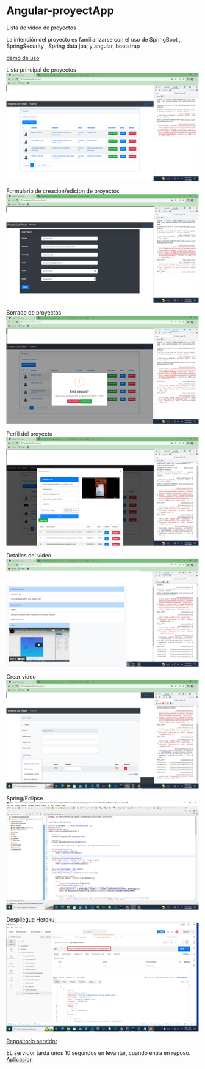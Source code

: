 # Angular-proyectApp
Lista de video de proyectos

La intención del proyecto es familiarizarse con el uso de SpringBoot , SpringSecurity
, Spring data jpa, y angular, bootstrap


[demo de uso](https://youtu.be/TfWqM0VwJNs)

Lista principal de proyectos
![](images/list-proyects.png)


Formulario de creacion/edicion de proyectos
![](images/edit-proyects.png)

Borrado de proyectos
![](images/delete-proyects.png)

Perfil del proyecto
![](images/profile-proyect.png)


Detalles del video
![](images/videos.png)

Crear video
![](images/new-video.png)

Spring/Eclipse
![](images/eclipse.png)


Despliegue Heroku
![](images/deploy-heroku.png)


[Repositorio servidor](https://github.com/theinsideshine/springboot-apiproyects)


EL servidor tarda unos 10 segundos en levantar, cuando entra en reposo.
[Aplicacion](https://proyect-app-angular-46890.web.app/)
